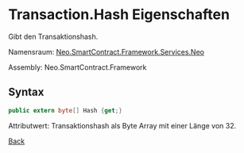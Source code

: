 # Transaction.Hash Eigenschaften

Gibt den Transaktionshash.

Namensraum: [Neo.SmartContract.Framework.Services.Neo](../../neo.md)

Assembly: Neo.SmartContract.Framework

## Syntax

```c#
public extern byte[] Hash {get;}
```

Attributwert: Transaktionshash als Byte Array mit einer Länge von 32.



[Back](../Transaction.md)
